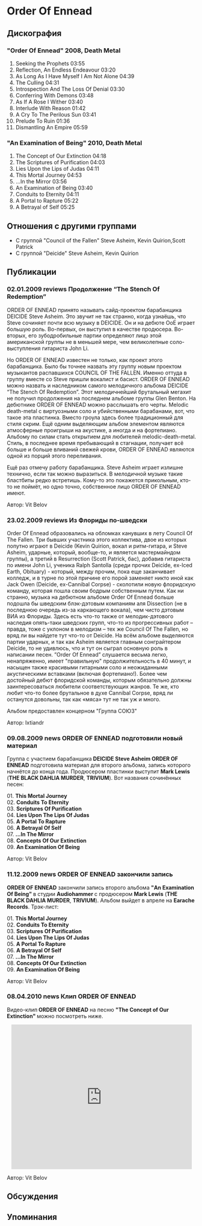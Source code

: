 # Order Of Ennead



## Дискография

### "Order Of Ennead" 2008, Death Metal

1. Seeking the Prophets 03:55
2. Reflection, An Endless Endeavour 03:20
3. As Long As I Have Myself I Am Not Alone 04:39
4. The Culling 04:31
5. Introspection And The Loss Of Denial 03:30 
6. Conferring With Demons 03:48
7. As If A Rose I Wither 03:40
8. Interlude With Reason 01:42  
9. A Cry To The Perilous Sun 03:41
10. Prelude To Ruin 01:36  
11. Dismantling An Empire 05:59 

### "An Examination of Being" 2010, Death Metal

1. The Concept of Our Extinction 04:18
2. The Scriptures of Purification 04:03
3. Lies Upon the Lips of Judas 04:11
4. This Mortal Journey 04:53
5. ...In the Mirror 03:56
6. An Examination of Being 03:40
7. Conduits to Eternity 04:11
8. A Portal to Rapture 05:22
9. A Betrayal of Self 05:25


## Отношения с другими группами

* C группой "Council of the Fallen" Steve Asheim, Kevin Quirion,Scott Patrick
* C группой "Deicide" Steve Asheim, Kevin Quirion

## Публикации

### 02.01.2009 reviews Продолжение “The Stench Of Redemption”

<P>ORDER OF ENNEAD принято называть сайд-проектом барабанщика DEICIDE Steve Asheim. Это звучит не так странно, когда узнаёшь, что Steve сочиняет почти всю музыку в DEICIDE. Он и на дебюте OoE играет большую роль. Во-первых, он выступил в качестве продюсера. Во-вторых, его зубодробильные партии определяют лицо этой американской группы не в меньшей мере, чем великолепные соло-выступления гитариста John Li.</P>
<P>Но ORDER OF ENNEAD известен не только, как проект этого барабанщика. Было бы точнее назвать эту группу новым проектом музыкантов распавшихся COUNCIL OF THE FALLEN. Именно оттуда в группу вместе со Steve пришли вокалист и басист. ORDER OF ENNEAD можно назвать и наследником самого мелодичного альбома DEICIDE “The Stench Of Redemption”. Этот мелодичнейший брутальный мегахит не получил продолжения на последнем альбоме группы Glen Benton. На дебютнике ORDER OF ENNEAD можно расслышать его черты. Melodic death-metal с виртуозными соло и убийственными барабанами, вот, что такое эта пластинка. Вместо гроула здесь более традиционный для стиля скрим. Ещё одним выделяющим альбом элементом являются атмосферные проигрыши на акустике, а иногда и на фортепиано. Альбому по силам стать открытием для любителей melodic-death-metal. Стиль, в последнее время пребывающий в стагнации, получает всё больше и больше вливаний свежей крови, ORDER OF ENNEAD являются одной из порций этого переливания.</P>
<P>Ещё раз отмечу работу барабанщика. Steve Asheim играет излишне технично, если так можно выразиться. В мелодичной музыке такие бластбиты редко встретишь. Кому-то это покажется прикольным, кто-то не поймёт, но одно точно, собственное лицо ORDER OF ENNEAD имеют.</P>
Автор: Vit Belov

### 23.02.2009 reviews Из Флориды по-шведски

<P>Order Of Ennead образовались на обломках канувших в лету Council Of The Fallen. Три бывших участника этого коллектива, двое из которых попутно играют в Deicide (Kevin Quirion, вокал и ритм-гитара, и Steve Asheim, ударные, который, вообще-то, и является мастермайндом группы), а третий в Resurrection (Scott Patrick, бас), добавив гитариста по имени John Li, ученика Ralph Santolla (среди прочих Deicide, ex-Iced Earth, Obituary) - который, между прочим, пока еще заканчивает колледж, и в турне по этой причине его порой заменяет никто иной как Jack Owen (Deicide, ex-Cannibal Corpse) - сколотили новую флоридскую команду, которая пошла своим бодрым собственным путем. Как ни странно, музыка на дебютном альбоме Order Of Ennead больше подошла бы шведским блэк-дэтовым компаниям аля Dissection (не в последнюю очередь из-за каркающего вокала), чем чисто дэтовым ВИА из Флориды. Здесь есть что-то также от мелодик-дэтового наследия опять-таки шведских групп, что-то из прогрессивных работ – правда, тоже с уклоном в мелодизм – тех же Council Of The Fallen, но вряд ли вы найдете тут что-то от Deicide. На всём альбоме выделяются партии ударных, и так как Asheim является главным сонграйтером Deicide, то не удивлюсь, что и тут он сыграл основную роль в написании песен. ”Order Of Ennead” слушается весьма легко, ненапряженно, имеет "правильную" продолжительность в 40 минут, и насыщен также красивыми гитарными соло и неожиданными акустическими вставками (включая фортепиано!). Более чем достойный дебют флоридской команды, которым обязательно должны заинтересоваться любители соответствующих жанров. Те же, кто любит что-то более брутальное в духе Cannibal Corpse, вряд ли останутся довольны, так как «мяса» тут не так уж и много.</P>
<P>Альбом предоставлен концерном "Группа СОЮЗ"</P>
Автор: Ixtiandr

### 09.08.2009 news ORDER OF ENNEAD подготовили новый материал

<P>Группа с участием барабанщика<STRONG> DEICIDE Steve Asheim ORDER OF ENNEAD</STRONG> подготовила материал для второго альбома, запись которого начнётся до конца года. Продюсером пластинки выступит <STRONG>Mark Lewis</STRONG> (<B>THE BLACK DAHLIA MURDER</B>, <B>TRIVIUM</B>). Вот названия сочинённых песен:</P>
<P>01. <B>This Mortal Journey</B><BR>02. <B>Conduits To Eternity</B><BR>03. <B>Scriptures Of Purification</B><BR>04. <B>Lies Upon The Lips Of Judas</B><BR>05. <B>A Portal To Rapture</B><BR>06. <B>A Betrayal Of Self</B><BR>07. <B>...In The Mirror</B><BR>08. <B>Concepts Of Our Extinction</B><BR>09. <B>An Examination Of Being</B></P>
Автор: Vit Belov

### 11.12.2009 news ORDER OF ENNEAD закончили запись

<P><STRONG>ORDER OF ENNEAD</STRONG> закончили запись второго альбома <STRONG>"An Examination Of Being" </STRONG>в студии <STRONG>Audiohammer </STRONG>с продюсером <STRONG>Mark Lewis</STRONG> (<B>THE BLACK DAHLIA MURDER</B>, <B>TRIVIUM</B>). Альбом выйдет в апреле на <STRONG>Earache Records</STRONG>. Трэк-лист:</P>
<P>01. <B>This Mortal Journey</B><BR>02. <B>Conduits To Eternity</B><BR>03. <B>Scriptures Of Purification</B><BR>04. <B>Lies Upon The Lips Of Judas</B><BR>05. <B>A Portal To Rapture</B><BR>06. <B>A Betrayal Of Self</B><BR>07. <B>...In The Mirror</B><BR>08. <B>Concepts Of Our Extinction</B><BR>09. <B>An Examination Of Being</B></P>
Автор: Vit Belov

### 08.04.2010 news Клип ORDER OF ENNEAD

<P>Видео-клип<STRONG> ORDER OF ENNEAD</STRONG> на песню <STRONG>"The Concept of Our Extinction" </STRONG>можно посмотреть ниже.</P>
<P>
<CENTER>
<OBJECT height=385 width=480><PARAM NAME="movie" VALUE="http://www.youtube.com/v/i64Vf7RzGhU&ap=%2526fmt%3D18"><PARAM NAME="allowFullScreen" VALUE="true"><PARAM NAME="allowscriptaccess" VALUE="always">
<embed src="http://www.youtube.com/v/i64Vf7RzGhU&ap=%2526fmt%3D18" type="application/x-shockwave-flash" allowscriptaccess="always" allowfullscreen="true" width="480" height="385"></embed></OBJECT>
<P></P></CENTER>
Автор: Vit Belov


## Обсуждения


## Упоминания

